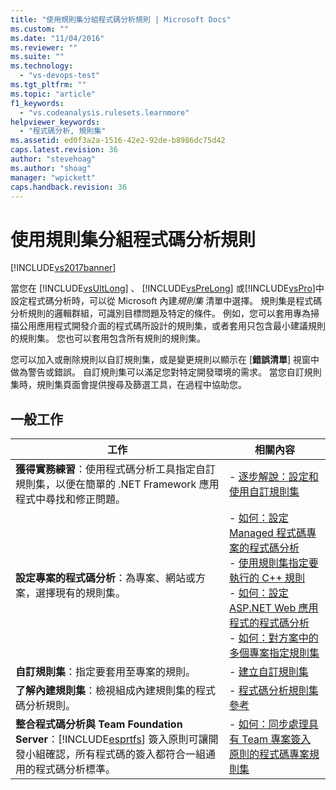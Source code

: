 ```yaml
---
title: "使用規則集分組程式碼分析規則 | Microsoft Docs"
ms.custom: ""
ms.date: "11/04/2016"
ms.reviewer: ""
ms.suite: ""
ms.technology: 
  - "vs-devops-test"
ms.tgt_pltfrm: ""
ms.topic: "article"
f1_keywords: 
  - "vs.codeanalysis.rulesets.learnmore"
helpviewer_keywords: 
  - "程式碼分析, 規則集"
ms.assetid: ed0f3a2a-1516-42e2-92de-b8986dc75d42
caps.latest.revision: 36
author: "stevehoag"
ms.author: "shoag"
manager: "wpickett"
caps.handback.revision: 36
---
```

# 使用規則集分組程式碼分析規則
[!INCLUDE[vs2017banner](../code-quality/includes/vs2017banner.md)]

當您在 [!INCLUDE[vsUltLong](../code-quality/includes/vsultlong_md.md)] 、 [!INCLUDE[vsPreLong](../code-quality/includes/vsprelong_md.md)] 或[!INCLUDE[vsPro](../code-quality/includes/vspro_md.md)]中設定程式碼分析時，可以從 Microsoft 內建*規則集* 清單中選擇。  規則集是程式碼分析規則的邏輯群組，可識別目標問題及特定的條件。  例如，您可以套用專為掃描公用應用程式開發介面的程式碼所設計的規則集，或者套用只包含最小建議規則的規則集。  您也可以套用包含所有規則的規則集。  
  
 您可以加入或刪除規則以自訂規則集，或是變更規則以顯示在 \[**錯誤清單**\] 視窗中做為警告或錯誤。  自訂規則集可以滿足您對特定開發環境的需求。  當您自訂規則集時，規則集頁面會提供搜尋及篩選工具，在過程中協助您。  
  
## 一般工作  
  
|工作|相關內容|  
|--------|----------|  
|**獲得實務練習**：使用程式碼分析工具指定自訂規則集，以便在簡單的 .NET Framework 應用程式中尋找和修正問題。|-   [逐步解說：設定和使用自訂規則集](../code-quality/walkthrough-configuring-and-using-a-custom-rule-set.md)|  
|**設定專案的程式碼分析**：為專案、網站或方案，選擇現有的規則集。|-   [如何：設定 Managed 程式碼專案的程式碼分析](../code-quality/how-to-configure-code-analysis-for-a-managed-code-project.md)<br />-   [使用規則集指定要執行的 C\+\+ 規則](../code-quality/using-rule-sets-to-specify-the-cpp-rules-to-run.md)<br />-   [如何：設定 ASP.NET Web 應用程式的程式碼分析](../code-quality/how-to-configure-code-analysis-for-an-aspnet-web-application.md)<br />-   [如何：對方案中的多個專案指定規則集](../code-quality/how-to-specify-managed-code-rule-sets-for-multiple-projects-in-a-solution.md)|  
|**自訂規則集**：指定要套用至專案的規則。|-   [建立自訂規則集](../code-quality/creating-custom-code-analysis-rule-sets.md)|  
|**了解內建規則集**：檢視組成內建規則集的程式碼分析規則。|-   [程式碼分析規則集參考](../code-quality/code-analysis-rule-set-reference.md)|  
|**整合程式碼分析與 Team Foundation Server**：[!INCLUDE[esprtfs](../code-quality/includes/esprtfs_md.md)] 簽入原則可讓開發小組確認，所有程式碼的簽入都符合一組通用的程式碼分析標準。|-   [如何：同步處理具有 Team 專案簽入原則的程式碼專案規則集](../code-quality/how-to-synchronize-code-project-rule-sets-with-team-project-check-in-policy.md)|